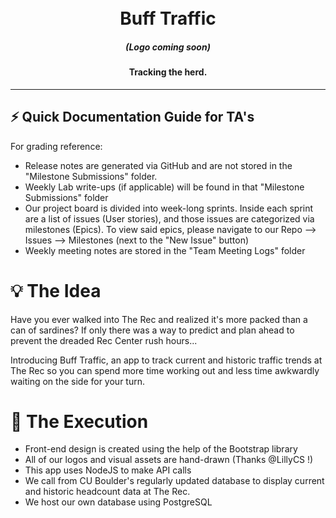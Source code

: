 <h1 align="center">
  <br>
  Buff Traffic
  <!-- <a href=""><img src="" alt="BuffTraffic Logo"></a> -->
</h1>

<h5 align="center">(Logo coming soon)</h5>

<h4 align="center">Tracking the herd.</h4>

---

## ⚡ Quick Documentation Guide for TA's

For grading reference:
- Release notes are generated via GitHub and are not stored in the "Milestone Submissions" folder.
- Weekly Lab write-ups (if applicable) will be found in that "Milestone Submissions" folder
- Our project board is divided into week-long sprints. Inside each sprint are a list of issues (User stories), and those issues are categorized via milestones (Epics). To view said epics, please navigate to our Repo --> Issues --> Milestones (next to the "New Issue" button)
- Weekly meeting notes are stored in the "Team Meeting Logs" folder

# 💡 The Idea

Have you ever walked into The Rec and realized it's more packed than a can of sardines? If only there was a way to predict and plan ahead to prevent the dreaded Rec Center rush hours...

Introducing Buff Traffic, an app to track current and historic traffic trends at The Rec so you can spend more time working out and less time awkwardly waiting on the side for your turn.

# 🦬 The Execution

- Front-end design is created using the help of the Bootstrap library
- All of our logos and visual assets are hand-drawn (Thanks @LillyCS !)
- This app uses NodeJS to make API calls
- We call from CU Boulder's regularly updated database to display current and historic headcount data at The Rec.
- We host our own database using PostgreSQL


<!-- # 👨‍💻 The Team -->
